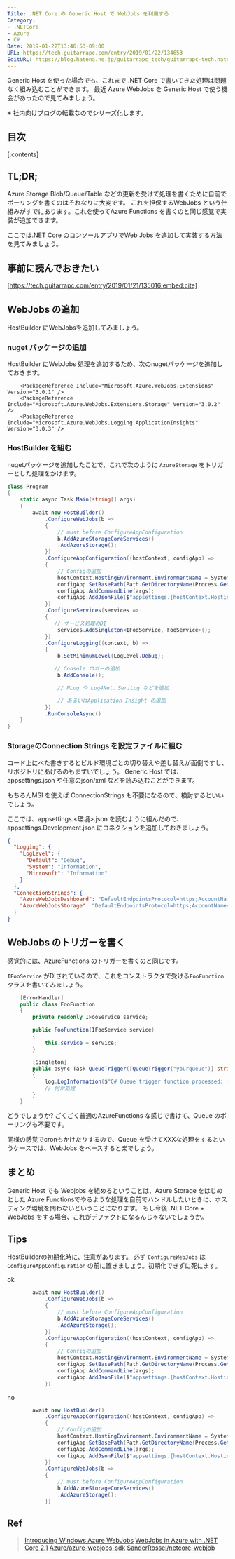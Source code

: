 ```yaml
---
Title: .NET Core の Generic Host で WebJobs を利用する
Category:
- .NETCore
- Azure
- C#
Date: 2019-01-22T13:46:53+09:00
URL: https://tech.guitarrapc.com/entry/2019/01/22/134653
EditURL: https://blog.hatena.ne.jp/guitarrapc_tech/guitarrapc-tech.hatenablog.com/atom/entry/10257846132712150615
---
```


Generic Host を使った場合でも、これまで .NET Core で書いてきた処理は問題なく組み込むことができます。
最近 Azure WebJobs を Generic Host で使う機会があったので見てみましょう。

※ 社内向けブログの転載なのでシリーズ化します。

## 目次

[:contents]

## TL;DR;

Azure Storage Blob/Queue/Table などの更新を受けて処理を書くために自前でポーリングを書くのはそれなりに大変です。
これを担保するWebJobs という仕組みがすでにあります。これを使ってAzure Functions を書くのと同じ感覚で実装が追加できます。

ここでは.NET Core のコンソールアプリでWeb Jobs を追加して実装する方法を見てみましょう。

## 事前に読んでおきたい

[https://tech.guitarrapc.com/entry/2019/01/21/135016:embed:cite]

## WebJobs の追加

HostBuilder にWebJobsを追加してみましょう。

### nuget パッケージの追加

HostBuilder にWebJobs 処理を追加するため、次のnugetパッケージを追加しておきます。

```csproj
    <PackageReference Include="Microsoft.Azure.WebJobs.Extensions" Version="3.0.1" />
    <PackageReference Include="Microsoft.Azure.WebJobs.Extensions.Storage" Version="3.0.2" />
    <PackageReference Include="Microsoft.Azure.WebJobs.Logging.ApplicationInsights" Version="3.0.3" />
```

### HostBuilder を組む

nugetパッケージを追加したことで、これで次のように `AzureStorage` をトリガーとした処理をかけます。

```csharp
class Program
{
    static async Task Main(string[] args)
    {
        await new HostBuilder()
            .ConfigureWebJobs(b =>
            {
                // must before ConfigureAppConfiguration
                b.AddAzureStorageCoreServices()
                .AddAzureStorage();
            })
            .ConfigureAppConfiguration((hostContext, configApp) =>
            {
                // Configの追加
                hostContext.HostingEnvironment.EnvironmentName = System.Environment.GetEnvironmentVariable("NETCORE_ENVIRONMENT") ?? "production";
                configApp.SetBasePath(Path.GetDirectoryName(Process.GetCurrentProcess().MainModule.FileName));
                configApp.AddCommandLine(args);
                configApp.AddJsonFile($"appsettings.{hostContext.HostingEnvironment.EnvironmentName}.json");
            })
            .ConfigureServices(services =>
            {
               // サービス処理のDI
                services.AddSingleton<IFooService, FooService>();
            })
            .ConfigureLogging((context, b) =>
            {
                b.SetMinimumLevel(LogLevel.Debug);

               // Console ロガーの追加
                b.AddConsole();

                // NLog や Log4Net、SeriLog などを追加

                // あるいはApplication Insight の追加
            })
            .RunConsoleAsync()
    }
}
```

### StorageのConnection Strings を設定ファイルに組む

コード上にべた書きするとビルド環境ごとの切り替えや差し替えが面倒ですし、リポジトリにあげるのもまずいでしょう。
Generic Host では、appsettings.json や任意のjson/xml などを読み込むことができます。

もちろんMSI を使えば ConnectionStrings も不要になるので、検討するといいでしょう。


ここでは、appsettings.<環境>.json を読むように組んだので、appsettings.Development.json にコネクションを追加しておきましょう。


```appsettings.Development.json
{
  "Logging": {
    "LogLevel": {
      "Default": "Debug",
      "System": "Information",
      "Microsoft": "Information"
    }
  },
  "ConnectionStrings": {
    "AzureWebJobsDashboard": "DefaultEndpointsProtocol=https;AccountName=xxxxxxxx;AccountKey=XXXXXXXXXXXXXX;EndpointSuffix=core.windows.net",
    "AzureWebJobsStorage": "DefaultEndpointsProtocol=https;AccountName=xxxxxxxx;AccountKey=XXXXXXXXXXXXXX;EndpointSuffix=core.windows.net"
  }
}
```

## WebJobs のトリガーを書く

感覚的には、AzureFunctions のトリガーを書くのと同じです。

`IFooService` がDIされているので、これをコンストラクタで受ける`FooFunction`クラスを書いてみましょう。

```csharp
    [ErrorHandler]
    public class FooFunction
    {
        private readonly IFooService service;

        public FooFunction(IFooService service)
        {
            this.service = service;
        }

        [Singleton]
        public async Task QueueTrigger([QueueTrigger("yourqueue")] string queueItem, ILogger log)
        {
            log.LogInformation($"C# Queue trigger function processed: {queueItem}");
            // 何か処理
        }
    }
```

どうでしょうか? ごくごく普通のAzureFunctions な感じで書けて、Queue のポーリングも不要です。

同様の感覚でcronもかけたりするので、Queue を受けてXXXな処理をするというケースでは、WebJobs をベースすると楽でしょう。

## まとめ

Generic Host でも Webjobs を組めるということは、Azure Storage をはじめとした Azure Functionsでやるような処理を自前でハンドルしたいときに、ホスティング環境を問わないということになります。
もし今後 .NET Core + WebJobs をする場合、これがデファクトになるんじゃないでしょうか。

## Tips

HostBuilderの初期化時に、注意があります。
必ず `ConfigureWebJobs` は `ConfigureAppConfiguration` の前に置きましょう。初期化できずに死にます。

ok

```csharp
        await new HostBuilder()
            .ConfigureWebJobs(b =>
            {
                // must before ConfigureAppConfiguration
                b.AddAzureStorageCoreServices()
                .AddAzureStorage();
            })
            .ConfigureAppConfiguration((hostContext, configApp) =>
            {
                // Configの追加
                hostContext.HostingEnvironment.EnvironmentName = System.Environment.GetEnvironmentVariable("NETCORE_ENVIRONMENT") ?? "production";
                configApp.SetBasePath(Path.GetDirectoryName(Process.GetCurrentProcess().MainModule.FileName));
                configApp.AddCommandLine(args);
                configApp.AddJsonFile($"appsettings.{hostContext.HostingEnvironment.EnvironmentName}.json");
            })
```

no

```csharp
        await new HostBuilder()
            .ConfigureAppConfiguration((hostContext, configApp) =>
            {
                // Configの追加
                hostContext.HostingEnvironment.EnvironmentName = System.Environment.GetEnvironmentVariable("NETCORE_ENVIRONMENT") ?? "production";
                configApp.SetBasePath(Path.GetDirectoryName(Process.GetCurrentProcess().MainModule.FileName));
                configApp.AddCommandLine(args);
                configApp.AddJsonFile($"appsettings.{hostContext.HostingEnvironment.EnvironmentName}.json");
            })
            .ConfigureWebJobs(b =>
            {
                // must before ConfigureAppConfiguration
                b.AddAzureStorageCoreServices()
                .AddAzureStorage();
            })
```

## Ref

> [Introducing Windows Azure WebJobs](https://www.hanselman.com/blog/IntroducingWindowsAzureWebJobs.aspx)
> [WebJobs in Azure with .NET Core 2.1](https://blogs.msdn.microsoft.com/azuredev/2018/08/22/webjobs-in-azure-with-net-core-2-1/)
> [Azure/azure-webjobs-sdk](https://github.com/Azure/azure-webjobs-sdk/tree/554b7ba922be3a4e1f380034dc0c62d4efb2aa79/sample/SampleHost)
> [SanderRossel/netcore-webjob](https://github.com/SanderRossel/netcore-webjob/tree/master/NetCoreWebJob/NetCoreWebJob.WebJob)
